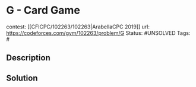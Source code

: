# G - Card Game

contest: [[CFICPC/102263/102263|ArabellaCPC 2019]]
url: https://codeforces.com/gym/102263/problem/G
Status: #UNSOLVED
Tags: #

## Description

## Solution

